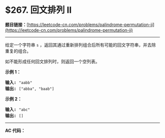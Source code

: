 # $267. 回文排列 II

**题目链接：**[https://leetcode-cn.com/problems/palindrome-permutation-ii](https://leetcode-cn.com/problems/palindrome-permutation-ii)

---

<div class="content__1Y2H">
 <div class="notranslate">
  <p>给定一个字符串 <code>s</code>&nbsp;，返回其通过重新排列组合后所有可能的回文字符串，并去除重复的组合。</p> 
  <p>如不能形成任何回文排列时，则返回一个空列表。</p> 
  <p><strong>示例 1：</strong></p> 
  <pre class="language-text"><strong>输入: </strong><code>"aabb"</code>
<strong>输出: </strong><code>["abba", "baab"]</code></pre> 
  <p><strong>示例 2：</strong></p> 
  <pre class="language-text"><strong>输入: </strong><code>"abc"</code>
<strong>输出: </strong><code>[]</code></pre> 
 </div>
</div>

---

**AC 代码：**

```java

```